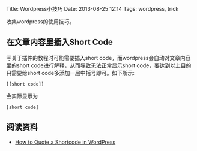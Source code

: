 Title: Wordpress小技巧
Date: 2013-08-25 12:14
Tags: wordpress, trick

收集wordpress的使用技巧。
## 在文章内容里插入Short Code

写关于插件的教程时可能需要插入short code，而wordpress会自动对文章内容里的short code进行解释，从而导致无法正常显示short code，要达到以上目的只需要给short code多添加一层中括号即可。如下所示:

	
	[[short code]]

会实际显示为

	
	[short code]

## 阅读资料

*  [How to Quote a Shortcode in WordPress](http://romkey.com/2011/04/13/how-to-quote-a-shortcode-in-wordpress/)

